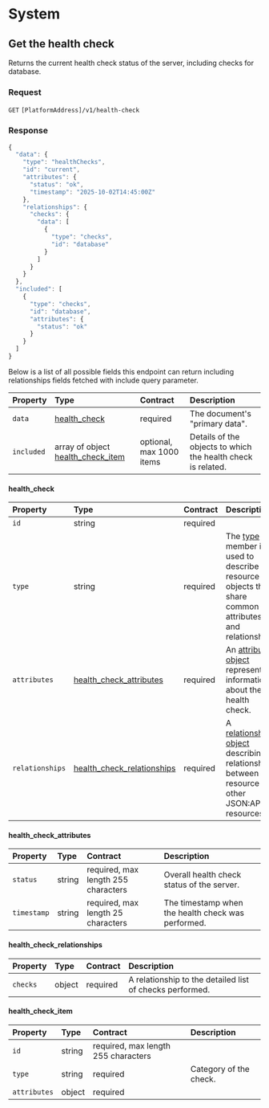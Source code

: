 <!-- AUTOMATICALLY GENERATED, DO NOT MODIFY -->
# System

## Get the health check

Returns the current health check status of the server, including checks for database.

### Request

`GET` `[PlatformAddress]/v1/health-check`

### Response

```javascript
{
  "data": {
    "type": "healthChecks",
    "id": "current",
    "attributes": {
      "status": "ok",
      "timestamp": "2025-10-02T14:45:00Z"
    },
    "relationships": {
      "checks": {
        "data": [
          {
            "type": "checks",
            "id": "database"
          }
        ]
      }
    }
  },
  "included": [
    {
      "type": "checks",
      "id": "database",
      "attributes": {
        "status": "ok"
      }
    }
  ]
}
```
Below is a list of all possible fields this endpoint can return including relationships fields fetched with include query parameter.

| Property | Type | Contract | Description |
| :-- | :-- | :-- | :-- |
| `data` | [health_check](system.md#health_check) | required | The document's "primary data". |
| `included` | array of object [health_check_item](system.md#health_check_item) | optional, max 1000 items | Details of the objects to which the health check is related. |

#### health_check

| Property | Type | Contract | Description |
| :-- | :-- | :-- | :-- |
| `id` | string | required |  |
| `type` | string | required | The [type](https://jsonapi.org/format/#document-resource-object-identification) member is used to describe resource objects that share common attributes and relationships. |
| `attributes` | [health_check_attributes](system.md#health_check_attributes) | required | An [attributes object](https://jsonapi.org/format/#document-resource-object-attributes) representing information about the health check. |
| `relationships` | [health_check_relationships](system.md#health_check_relationships) | required | A [relationships object](https://jsonapi.org/format/#document-resource-object-relationships) describing relationships between the resource and other JSON:API resources. |

#### health_check_attributes

| Property | Type | Contract | Description |
| :-- | :-- | :-- | :-- |
| `status` | string | required, max length 255 characters | Overall health check status of the server. |
| `timestamp` | string | required, max length 25 characters | The timestamp when the health check was performed. |

#### health_check_relationships

| Property | Type | Contract | Description |
| :-- | :-- | :-- | :-- |
| `checks` | object | required | A relationship to the detailed list of checks performed. |

#### health_check_item

| Property | Type | Contract | Description |
| :-- | :-- | :-- | :-- |
| `id` | string | required, max length 255 characters |  |
| `type` | string | required | Category of the check. |
| `attributes` | object | required |  |
